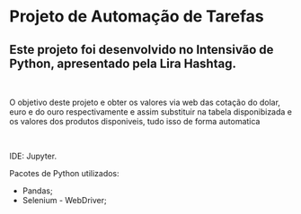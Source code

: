 <h1>Projeto de Automação de Tarefas</h1>
<h2>Este projeto foi desenvolvido no Intensivão de Python, apresentado pela Lira Hashtag.</h2>
<br>
<p>O objetivo deste projeto e obter os valores via web das cotação do dolar, euro e do ouro respectivamente e assim substituir na tabela disponibizada e  os valores dos produtos  disponiveis, tudo isso de forma automatica</p>
<br>
<p>IDE: Jupyter.<p>
<p>Pacotes de Python utilizados:</p>
<ul>
  <li>Pandas;</li>
  <li>Selenium - WebDriver;</li>
</ul>
